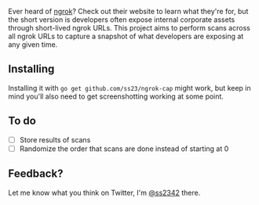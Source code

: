 Ever heard of [ngrok](https://ngrok.com/)? Check out their website to learn what they're for, but the short version is developers often expose internal corporate assets through short-lived ngrok URLs. This project aims to perform scans across all ngrok URLs to capture a snapshot of what developers are exposing at any given time.

## Installing
Installing it with `go get github.com/ss23/ngrok-cap` might work, but keep in mind you'll also need to get screenshotting working at some point.

## To do
- [ ] Store results of scans
- [ ] Randomize the order that scans are done instead of starting at 0

## Feedback?
Let me know what you think on Twitter, I'm [@ss2342](https://twitter.com/ss2342) there.
